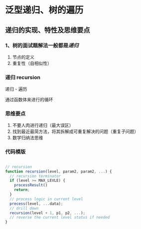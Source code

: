 
# 泛型递归、树的遍历

## 递归的实现、特性及思维要点

### 1、树的面试题解法一般都是*递归*

1. 节点的定义
2. 重复性（自相似性）

### 递归 recursion

递归 - 遍历

通过函数体来进行的循环

### 思维要点

1. 不要人肉进行递归（最大误区）
2. 找到最近最简方法，将其拆解成可重复解决的问题（重复子问题）
3. 数学归纳法思维

### 代码模版
```js

// recursion
function recursion(level, param2, param2, ...) {
  // recursion terminator
  if (level >= MAX_LEVLE) {
    processResult()
    return;
  }
  // process logic in current level
  precess(level, ...data);
  // drill down
  recursion(level + 1, p1, p2, ...);
  // reverse the current level status if needed
} 
```
